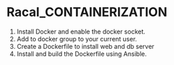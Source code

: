 # Racal_CONTAINERIZATION

1. Install Docker and enable the docker socket.
2. Add to docker group to your current user.
3. Create a Dockerfile to install web and db server
4. Install and build the Dockerfile using Ansible.
